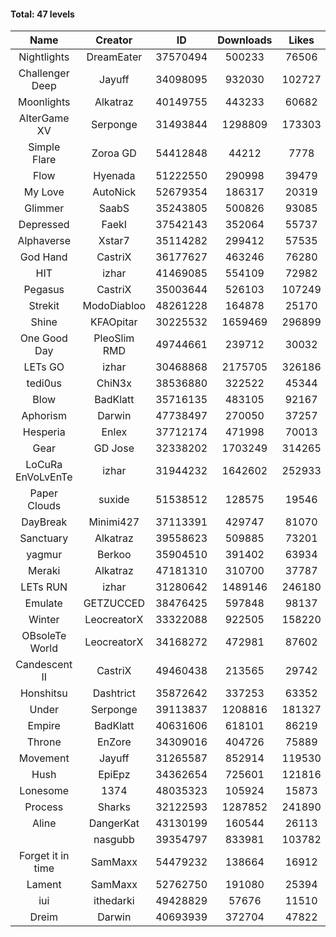 #### Total: 47 levels

| Name | Creator | ID | Downloads | Likes |
|:---:|:---:|:---:|:---:|:---:|
| Nightlights | DreamEater | 37570494 | 500233 | 76506
| Challenger Deep | Jayuff | 34098095 | 932030 | 102727
| Moonlights | Alkatraz | 40149755 | 443233 | 60682
| AlterGame XV | Serponge | 31493844 | 1298809 | 173303
| Simple Flare | Zoroa GD | 54412848 | 44212 | 7778
| Flow | Hyenada | 51222550 | 290998 | 39479
| My Love | AutoNick | 52679354 | 186317 | 20319
| Glimmer | SaabS | 35243805 | 500826 | 93085
| Depressed | FaekI | 37542143 | 352064 | 55737
| Alphaverse | Xstar7 | 35114282 | 299412 | 57535
| God Hand | CastriX | 36177627 | 463246 | 76280
| HIT | izhar | 41469085 | 554109 | 72982
| Pegasus | CastriX | 35003644 | 526103 | 107249
| Strekit | ModoDiabloo | 48261228 | 164878 | 25170
| Shine | KFAOpitar | 30225532 | 1659469 | 296899
| One Good Day | PleoSlim RMD | 49744661 | 239712 | 30032
| LETs GO | izhar | 30468868 | 2175705 | 326186
| tedi0us | ChiN3x | 38536880 | 322522 | 45344
| Blow | BadKlatt | 35716135 | 483105 | 92167
| Aphorism | Darwin | 47738497 | 270050 | 37257
| Hesperia | Enlex | 37712174 | 471998 | 70013
| Gear | GD Jose | 32338202 | 1703249 | 314265
| LoCuRa EnVoLvEnTe | izhar | 31944232 | 1642602 | 252933
| Paper Clouds | suxide | 51538512 | 128575 | 19546
| DayBreak | Minimi427 | 37113391 | 429747 | 81070
| Sanctuary | Alkatraz | 39558623 | 509885 | 73201
| yagmur | Berkoo | 35904510 | 391402 | 63934
| Meraki | Alkatraz | 47181310 | 310700 | 37787
| LETs  RUN | izhar | 31280642 | 1489146 | 246180
| Emulate | GETZUCCED | 38476425 | 597848 | 98137
| Winter | LeocreatorX | 33322088 | 922505 | 158220
| OBsoleTe World | LeocreatorX | 34168272 | 472981 | 87602
| Candescent II | CastriX | 49460438 | 213565 | 29742
| Honshitsu | Dashtrict | 35872642 | 337253 | 63352
| Under | Serponge | 39113837 | 1208816 | 181327
| Empire | BadKlatt | 40631606 | 618101 | 86219
| Throne | EnZore | 34309016 | 404726 | 75889
| Movement | Jayuff | 31265587 | 852914 | 119530
| Hush | EpiEpz | 34362654 | 725601 | 121816
| Lonesome | 1374 | 48035323 | 105924 | 15873
| Process | Sharks | 32122593 | 1287852 | 241890
| Aline | DangerKat | 43130199 | 160544 | 26113
|   | nasgubb | 39354797 | 833981 | 103782
| Forget it in time | SamMaxx | 54479232 | 138664 | 16912
| Lament | SamMaxx | 52762750 | 191080 | 25394
| iui | ithedarki | 49428829 | 57676 | 11510
| Dreim | Darwin | 40693939 | 372704 | 47822
